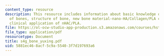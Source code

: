 ```yaml
---
content_type: resource
description: This resource includes information about basic knowledge of bone, function
  of bones, structure of bone, new bone material-nano-HA/Collagen/PLA composite and
  clinical application of nHAC/PLA.
file: https://ol-ocw-studio-app-production.s3.amazonaws.com/courses/hst-535-principles-and-practice-of-tissue-engineering-fall-2004/5881ec468acf5c9a55403f7d197693a6_s4g_bone_yuxing.pdf
file_type: application/pdf
resourcetype: Document
title: s4g_bone_yuxing.pdf
uid: 5881ec46-8acf-5c9a-5540-3f7d197693a6
---
```

